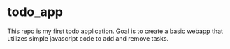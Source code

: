 # todo_app
This repo is my first todo application. 
Goal is to create a basic webapp that utilizes simple javascript code to add and remove tasks.
